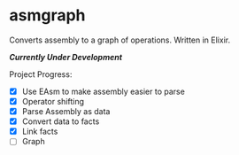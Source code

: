 # asmgraph
Converts assembly to a graph of operations. Written in Elixir. 

***Currently Under Development***

Project Progress:

 - [X] Use EAsm to make assembly easier to parse
 - [X] Operator shifting
 - [X] Parse Assembly as data
 - [X] Convert data to facts
 - [X] Link facts
 - [ ] Graph
